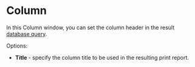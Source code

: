 # Column
 
In this Column window, you can set the column header in the result [database query](../../../alvao-asset-management/searching/query).
 
Options:

- **Title** - specify the column title to be used in the resulting print report.
